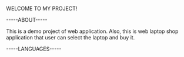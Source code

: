 WELCOME TO MY PROJECT!

-----ABOUT-----

This is a demo project of web application. Also, this is web laptop shop application that user can select the laptop and buy it.

-----LANGUAGES-----
